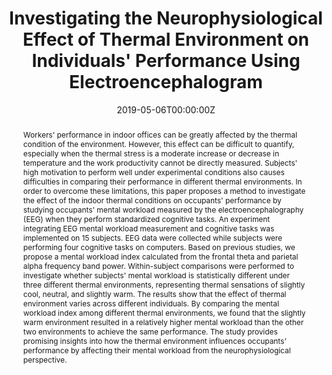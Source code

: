 ---
title: "Investigating the Neurophysiological Effect of Thermal Environment on Individuals' Performance Using Electroencephalogram"

# Authors
# If you created a profile for a user (e.g. the default `admin` user), write the username (folder name) here 
# and it will be replaced with their full name and linked to their profile.
authors:
- Xi Wang
- Da Li
- Carol C. Menassa
- Vineet R. Kamat

# Author notes (optional)
# author_notes:
# - "Equal contribution"
# - "Equal contribution"

date: "2019-05-06T00:00:00Z"
doi: "https://doi.org/10.1016/j.buildenv.2019.05.012"

# Schedule page publish date (NOT publication's date).
publishDate: "2019-05-06T00:00:00Z"

# Publication type.
# Legend: 0 = Uncategorized; 1 = Conference paper; 2 = Journal article;
# 3 = Preprint / Working Paper; 4 = Report; 5 = Book; 6 = Book section;
# 7 = Thesis; 8 = Patent
publication_types: ["2"]

# Publication name and optional abbreviated publication name.
publication: In *Building and Environment*
# publication_short: In *ICW*

abstract: Workers' performance in indoor offices can be greatly affected by the thermal condition of the environment. However, this effect can be difficult to quantify, especially when the thermal stress is a moderate increase or decrease in temperature and the work productivity cannot be directly measured. Subjects' high motivation to perform well under experimental conditions also causes difficulties in comparing their performance in different thermal environments. In order to overcome these limitations, this paper proposes a method to investigate the effect of the indoor thermal conditions on occupants' performance by studying occupants' mental workload measured by the electroencephalography (EEG) when they perform standardized cognitive tasks. An experiment integrating EEG mental workload measurement and cognitive tasks was implemented on 15 subjects. EEG data were collected while subjects were performing four cognitive tasks on computers. Based on previous studies, we propose a mental workload index calculated from the frontal theta and parietal alpha frequency band power. Within-subject comparisons were performed to investigate whether subjects' mental workload is statistically different under three different thermal environments, representing thermal sensations of slightly cool, neutral, and slightly warm. The results show that the effect of thermal environment varies across different individuals. By comparing the mental workload index among different thermal environments, we found that the slightly warm environment resulted in a relatively higher mental workload than the other two environments to achieve the same performance. The study provides promising insights into how the thermal environment influences occupants’ performance by affecting their mental workload from the neurophysiological perspective.

# Summary. An optional shortened abstract.
# summary: Lorem ipsum dolor sit amet, consectetur adipiscing elit. Duis posuere tellus ac convallis placerat. Proin tincidunt magna sed ex sollicitudin condimentum.

tags: []

# Display this page in the Featured widget?
featured: false

# Custom links (uncomment lines below)
# links:
# - name: Custom Link
#   url: http://example.org

url_pdf: ''
url_code: ''
url_dataset: ''
url_poster: ''
url_project: ''
url_slides: ''
url_source: ''
url_video: ''

# Featured image
# To use, add an image named `featured.jpg/png` to your page's folder. 
# image:
#   caption: 'Image credit: [**Unsplash**](https://unsplash.com/photos/pLCdAaMFLTE)'
#   focal_point: ""
#   preview_only: false

# Associated Projects (optional).
#   Associate this publication with one or more of your projects.
#   Simply enter your project's folder or file name without extension.
#   E.g. `internal-project` references `content/project/internal-project/index.md`.
#   Otherwise, set `projects: []`.
projects: []
# Slides (optional).
#   Associate this publication with Markdown slides.
#   Simply enter your slide deck's filename without extension.
#   E.g. `slides: "example"` references `content/slides/example/index.md`.
#   Otherwise, set `slides: ""`.
slides: ""
---